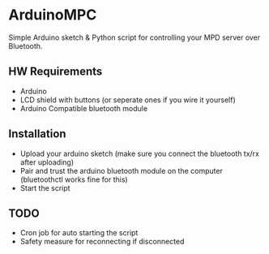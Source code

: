 # ArduinoMPC

Simple Arduino sketch & Python script for controlling your MPD server over Bluetooth.

## HW Requirements
* Arduino
* LCD shield with buttons (or seperate ones if you wire it yourself)
* Arduino Compatible bluetooth module

## Installation
* Upload your arduino sketch (make sure you connect the bluetooth tx/rx after uploading)
* Pair and trust the arduino bluetooth module on the computer (bluetoothctl works fine for this)
* Start the script

## TODO
* Cron job for auto starting the script
* Safety measure for reconnecting if disconnected
